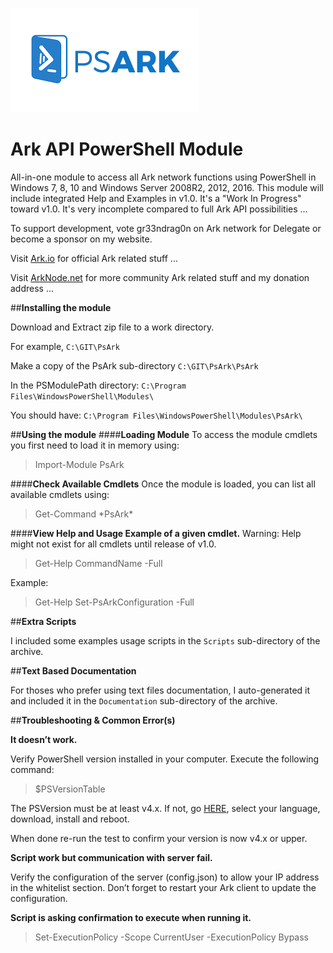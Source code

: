  ![##Images_README_Splash##](./img/splash.png)

# **Ark API PowerShell Module**

All-in-one module to access all Ark network functions using PowerShell in Windows 7, 8, 10 and Windows Server 2008R2, 2012, 2016. This module will include integrated Help and Examples in v1.0.  It's a "Work In Progress" toward v1.0. It's very incomplete compared to full Ark API possibilities ...

To support development, vote gr33ndrag0n on Ark network for Delegate or become a sponsor on my website.

Visit [Ark.io](https://www.ark.io) for official Ark related stuff ...

Visit [ArkNode.net](https://www.arknode.net) for more community Ark related stuff and my donation address ...

##**Installing the module**

Download and Extract zip file to a work directory.

For example, `C:\GIT\PsArk`

Make a copy of the PsArk sub-directory `C:\GIT\PsArk\PsArk`

In the PSModulePath directory: `C:\Program Files\WindowsPowerShell\Modules\`

You should have: `C:\Program Files\WindowsPowerShell\Modules\PsArk\`

##**Using the module**
####**Loading Module**
To access the module cmdlets you first need to load it in memory using:
> Import-Module PsArk

####**Check Available Cmdlets**
Once the module is loaded, you can list all available cmdlets using:
> Get-Command \*PsArk*

####**View Help and Usage Example of a given cmdlet.**
Warning: Help might not exist for all cmdlets until release of v1.0.
> Get-Help CommandName -Full

Example:
> Get-Help Set-PsArkConfiguration -Full

##**Extra Scripts**

I included some examples usage scripts in the `Scripts` sub-directory of the archive.

##**Text Based Documentation**

For thoses who prefer using text files documentation, I auto-generated it and included it in the `Documentation` sub-directory of the archive.

##**Troubleshooting & Common Error(s)**

**It doesn’t work.**

Verify PowerShell version installed in your computer. Execute the following command:

> $PSVersionTable

The PSVersion must be at least v4.x.
If not, go [HERE](https://www.microsoft.com/en-us/download/details.aspx?id=40855), select your language, download, install and reboot.

When done re-run the test to confirm your version is now v4.x or upper.

**Script work but communication with server fail.**

Verify the configuration of the server (config.json) to allow your IP address in the whitelist section. Don’t forget to restart your Ark client to update the configuration.

**Script is asking confirmation to execute when running it.**

>Set-ExecutionPolicy -Scope CurrentUser -ExecutionPolicy Bypass
